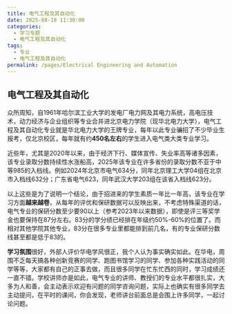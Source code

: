 ```yaml
---
title: 电气工程及其自动化
date: 2025-08-10 11:30:00
categories:
  - 学习专题
  - 电气工程及其自动化
tags:
  - 专业
  - 电气工程及其自动化
permalink: /pages/Electrical Engineering and Automation
---
```


## 电气工程及其自动化 
众所周知，自1961年哈尔滨工业大学的发电厂电力网及其电力系统，高电压技术，动力经济与企业组织等专业合并进北京电力学院（现华北电力大学），电气工程及其自动化专业就是华北电力大学的王牌专业，每年以此专业~~骗~~招了不少毕业生报考，仅北京校区，每年就有约**450名左右**的学生进入电气类大类专业学习。  

近些年，尤其是2020年以来，由于经济下行、媒体宣传、失业率高等诸多因素，该专业录取分数持续性水涨船高，2025年该专业在许多省份的录取分数不亚于中等985的入档线。例如2024年北京市电气634分，同年北京理工大学04组在北京市入档线632分；广东省电气623，同年武汉大学203组在该省入档线623分。  

以上这些是为了说明一个结论，由于招进来的学生素质一年比一年高，该专业在学习方面**越来越卷**，从每年的评优和保研数据可以反映出来，不考虑特殊渠道的话，电气专业的保研分数至少要90以上（参考2023年以来数据），即使是评三等奖学金也要保持在87分左右。83分的学分绩已经排在年级约50%-60%的位置了。而相对其他学院其他专业，83分在很多专业里都能排到前几名，有的专业保研分数线甚至都是低于83的。  

**学习氛围**很好，外部人评价华电学风很正，我个人认为事实确实如此。在华电，周围不乏每天搞各种创新竞赛的同学、跑图书馆学习的同学、参加各种实践活动的同学等等，大家都有自己的正事去做，而且很多同学在忙东忙西的同时，学习成绩还一直不错。学校讲师亦是如此，电气专业的讲师、教授们的专业水平都很扎实，大多为人和善，会主动表示欢迎有问题的同学咨询问题，实际上也确实有很多同学去主动提问，在平时的课间，你会发现，老师讲台前面总是会围上许多同学，一起讨论问题。  






